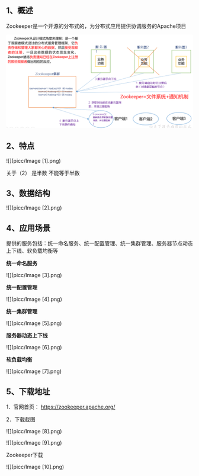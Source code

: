 ## 1、概述

Zookeeper是一个开源的分布式的，为分布式应用提供协调服务的Apache项目

![](picc/Image.png)



## 2、特点

![](picc/Image [1].png)

关于（2） 是半数 不能等于半数



## 3、数据结构

![](picc/Image [2].png)



## 4、应用场景

提供的服务包括：统一命名服务、统一配置管理、统一集群管理、服务器节点动态上下线、软负载均衡等



**统一命名服务**

![](picc/Image [3].png)

**统一配置管理**

![](picc/Image [4].png)

**统一集群管理**

![](picc/Image [5].png)

**服务器动态上下线**

![](picc/Image [6].png)

**软负载均衡**

![](picc/Image [7].png)

## 5、下载地址

1．官网首页：
https://zookeeper.apache.org/

2．下载截图

![](picc/Image [8].png)

![](picc/Image [9].png)

Zookeeper下载

![](picc/Image [10].png)



